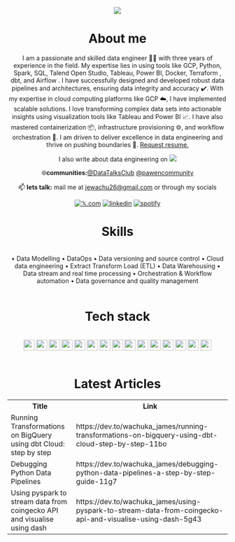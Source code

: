 
<p align="center">
<a href="https://github.com/James-Wachuka-James-Wachuka"><img src="https://readme-typing-svg.herokuapp.com?color=%2336BCF7&center=true&vCenter=true&lines=Hi+%2C+welcome+to+my+Github+page;I+am+James+Wachuka;I+am+a+Data+Engineer"></a>
</p>

<div align="center">
  
# About me
I am a passionate and skilled data engineer 👨‍💻 with three years of experience in the field. My expertise lies in using tools like GCP, Python, Spark, SQL, Talend Open Studio, Tableau, Power BI, Docker, Terraform , dbt, and Airflow . I have successfully designed and developed robust data pipelines and architectures, ensuring data integrity and accuracy ✔️. With my expertise in cloud computing platforms like GCP ☁️, I have implemented scalable solutions. I love transforming complex data sets into actionable insights using visualization tools like Tableau and Power BI 📈. I have also mastered containerization 📦, infrastructure provisioning ⚙️, and workflow orchestration 🎼. I am driven to deliver excellence in data engineering and thrive on pushing boundaries 💪. [Request resume.](https://docs.google.com/document/d/1QbGSLxDr8F8fpmapiMGxmzFTji79Wu2c/edit?usp=sharing&ouid=113235210761517280646&rtpof=true&sd=true)
  

I also write about data engineering on [![](https://img.shields.io/badge/dev.to-0A0A0A?&logo=devdotto&logoColor=white)](https://dev.to/wachuka_james)

🌐**communities:**[@DataTalksClub](https://twitter.com/DataTalksClub?t=OAFbF2AkdVQOR0mNz_aeXw&s=09) [@pawencommunity](https://twitter.com/pawencommunity?t=pNJ4uO48OsGWuJylWvGXJg&s=09)


📫 **lets talk:** mail me at jewachu26@gmail.com or through my socials

[![𝕏.com](https://img.shields.io/badge/𝕏.com-12100E?logo=𝕏.com&logoColor=blue)](https://x.com/Wachuka_James) [![linkedin](https://img.shields.io/badge/linkedin-12100E?logo=linkedin&logoColor=blue)](https://www.linkedin.com/in/james-wachuka-42769a1a0/)
[![spotify](https://img.shields.io/badge/spotify-12100E?logo=spotify&logoColor=blue)](https://open.spotify.com/user/31ennshe5gknsax667ccnkovckmu?si=mkAXO7FFRPyWyWYhtg0J-g)


<h1 align="center">Skills</h1>
<Br>
•	Data Modelling
•	DataOps
•	Data versioning and source control
•	Cloud data engineering
•	Extract Transform Load (ETL)
•	Data Warehousing
•	Data stream and real time processing
•	Orchestration & Workflow automation
•	Data governance and quality management

<Br>
<Br>
<h1>Tech stack</h1>
<Br>
<img src="https://img.shields.io/badge/Python-808080?style=for-the-badge&logo=python&logoColor=darkgreen" height="25"/> <img src="https://img.shields.io/badge/SQL-F7931E?style=for-the-badge&logo=sql&logoColor=white" height="25"/>  <img src="https://img.shields.io/badge/spark-FF6F00?style=for-the-badge&logo=apache-spark&logoColor=white" height="25"/> <img src="https://img.shields.io/badge/mongodb-000000?style=for-the-badge&logo=mongodb&logoColor=white" height="25"/>
<img src="https://img.shields.io/badge/tableau-D00000?style=for-the-badge&logo=tableau&logoColor=white" height="25"/> <img src="https://img.shields.io/badge/postgres-F37626.svg?&style=for-the-badge&logo=postgresql&logoColor=white" height="25"/>
<img src="https://img.shields.io/badge/airflow-342B029.svg?&style=for-the-badge&logo=apacheairflow&logoColor=white" height="25"/> <img src="https://img.shields.io/badge/DBT-2C2D72?style=for-the-badge&logo=dbt&logoColor=white" height="25"/> 
<img src="https://img.shields.io/badge/docker-777BB4?style=for-the-badge&logo=docker&logoColor=white" height="25"/> <img src="https://img.shields.io/badge/kafka-239120?style=for-the-badge&logo=apache-kafka&logoColor=white" height="25"/>
<img src="https://img.shields.io/badge/gcp-2C2D72?style=for-the-badge&logo=google-cloud&logoColor=white" height="25"/> <img src="https://img.shields.io/badge/terraform-000000?style=for-the-badge&logo=terraform&logoColor=white" height="25"/> <img src="https://img.shields.io/badge/powerbi-D00000?style=for-the-badge&logo=powerbi&logoColor=white" height="25"/>
<img src="https://img.shields.io/badge/Talend-F7931E?style=for-the-badge&logo=talend&logoColor=white" height="25"/> 
<img src="https://img.shields.io/badge/prefect-342B029?style=for-the-badge&logo=prefect&logoColor=white" height="25"/> 
<Br>
<Br>
<h1>Latest Articles</h1>
<table>
  <tr><th>Title</th><th>Link</th></tr>
  <!-- DEVTO:START --><tr><td>Running Transformations on BigQuery using dbt Cloud: step by step</td><td>https://dev.to/wachuka_james/running-transformations-on-bigquery-using-dbt-cloud-step-by-step-11bo</td></tr><tr><td>Debugging Python Data Pipelines</td><td>https://dev.to/wachuka_james/debugging-python-data-pipelines-a-step-by-step-guide-11g7</td></tr><tr><td>Using pyspark to stream data from coingecko API and visualise using dash</td><td>https://dev.to/wachuka_james/using-pyspark-to-stream-data-from-coingecko-api-and-visualise-using-dash-5g43</td></tr><!-- DEVTO:END -->
</table>
<br>
<!--
![Snake animation](https://github.com/James-Wachuka/James-Wachuka/blob/output/github-contribution-grid-snake.svg)
-->
<!--
<h2 align="center"><u>My Github Stats</u></h2>
<p align="center">
-->
<!--
<img align="center" src="https://github-readme-stats.vercel.app/api/top-langs/?username=James-Wachuka&exclude_repo=dta_warehouse_example,speeddating_R,shell_,R_examples,&layout=compact&theme=github_dark&langs_count=10">
-->
<!--
<img align="center" src="https://github-readme-stats.vercel.app/api?username=James-Wachuka&count_private=true&show_icons=trueline_height=21&theme=github_dark">	
-->
<!--
<img align="center" src="https://github-readme-streak-stats.herokuapp.com/?user=James-Wachuka&theme=holi-theme">
-->
</p>

